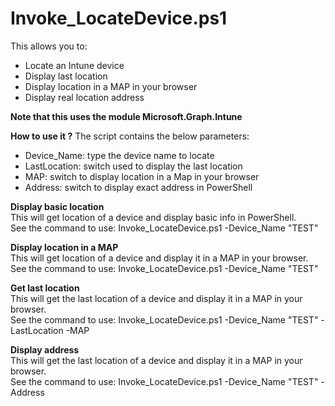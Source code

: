 # Invoke_LocateDevice.ps1
This allows you to:
- Locate an Intune device
- Display last location
- Display location in a MAP in your browser
- Display real location address


**Note that this uses the module Microsoft.Graph.Intune**


**How to use it ?**
The script contains the below parameters:
- Device_Name: type the device name to locate
- LastLocation: switch used to display the last location
- MAP: switch to display location in a Map in your browser
- Address: switch to display exact address in PowerShell


**Display basic location**
</br>
This will get location of a device and display basic info in PowerShell.
</br>
See the command to use: Invoke_LocateDevice.ps1 -Device_Name "TEST"

**Display location in a MAP**
</br>
This will get location of a device and display it in a MAP in your browser.
</br>
See the command to use: Invoke_LocateDevice.ps1 -Device_Name "TEST"

**Get last location**
</br>
This will get the last location of a device and display it in a MAP in your browser.
</br>
See the command to use: Invoke_LocateDevice.ps1 -Device_Name "TEST" -LastLocation -MAP

**Display address**
</br>
This will get the last location of a device and display it in a MAP in your browser.
</br>
See the command to use: Invoke_LocateDevice.ps1 -Device_Name "TEST" -Address
